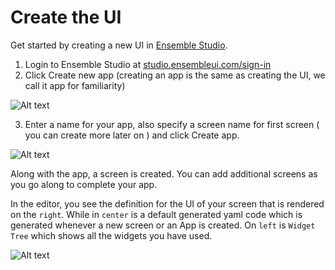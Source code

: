 # Create the UI

Get started by creating a new UI in [Ensemble Studio](https://studio.ensembleui.com).

1. Login to Ensemble Studio at [studio.ensembleui.com/sign-in](https://studio.ensembleui.com/sign-in)
2. Click Create new app (creating an app is the same as creating the UI, we call it app for familiarity)

![Alt text](/getting-started/image.png)

3. Enter a name for your app, also specify a screen name for first screen ( you can create more later on ) and click Create app.

![Alt text](/getting-started/image-1.png)

Along with the app, a screen is created. You can add additional screens as you go along to complete your app.

In the editor, you see the definition for the UI of your screen that is rendered on the `right`. While in `center` is a default generated yaml code which is generated whenever a new screen or an App is created. On `left` is `Widget Tree` which shows all the widgets you have used.

![Alt text](/getting-started/image-2.png)
